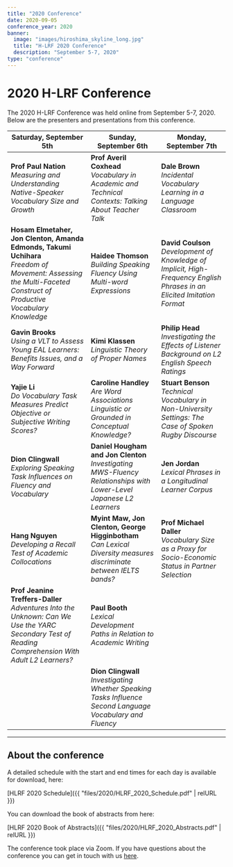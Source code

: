 ```yaml
---
title: "2020 Conference"
date: 2020-09-05
conference_year: 2020
banner:
  image: "images/hiroshima_skyline_long.jpg"
  title: "H-LRF 2020 Conference"
  description: "September 5-7, 2020"
type: "conference"
---
```


<div class="conference-info-section">
  <h1>2020 H-LRF Conference</h1>
  <p>The 2020 H-LRF Conference was held online from September 5-7, 2020. Below are the presenters and presentations from this conference.</p>
</div>

| Saturday, September 5th | Sunday, September 6th | Monday, September 7th |
|-------------------------|------------------------|----------------------|
| **Prof Paul Nation**<br>*Measuring and Understanding Native-Speaker Vocabulary Size and Growth* | **Prof Averil Coxhead**<br>*Vocabulary in Academic and Technical Contexts: Talking About Teacher Talk* | **Dale Brown**<br>*Incidental Vocabulary Learning in a Language Classroom* |
| **Hosam Elmetaher, Jon Clenton, Amanda Edmonds, Takumi Uchihara**<br>*Freedom of Movement: Assessing the Multi-Faceted Construct of Productive Vocabulary Knowledge* | **Haidee Thomson**<br>*Building Speaking Fluency Using Multi-word Expressions* | **David Coulson**<br>*Development of Knowledge of Implicit, High-Frequency English Phrases in an Elicited Imitation Format* |
| **Gavin Brooks**<br>*Using a VLT to Assess Young EAL Learners: Benefits Issues, and a Way Forward* | **Kimi Klassen**<br>*Linguistic Theory of Proper Names* | **Philip Head**<br>*Investigating the Effects of Listener Background on L2 English Speech Ratings* |
| **Yajie Li**<br>*Do Vocabulary Task Measures Predict Objective or Subjective Writing Scores?* | **Caroline Handley**<br>*Are Word Associations Linguistic or Grounded in Conceptual Knowledge?* | **Stuart Benson**<br>*Technical Vocabulary in Non-University Settings: The Case of Spoken Rugby Discourse* |
| **Dion Clingwall**<br>*Exploring Speaking Task Influences on Fluency and Vocabulary* | **Daniel Hougham and Jon Clenton**<br>*Investigating MWS-Fluency Relationships with Lower-Level Japanese L2 Learners* | **Jen Jordan**<br>*Lexical Phrases in a Longitudinal Learner Corpus* |
| **Hang Nguyen**<br>*Developing a Recall Test of Academic Collocations* | **Myint Maw, Jon Clenton, George Higginbotham**<br>*Can Lexical Diversity measures discriminate between IELTS bands?* | **Prof Michael Daller**<br>*Vocabulary Size as a Proxy for Socio-Economic Status in Partner Selection* |
| **Prof Jeanine Treffers-Daller**<br>*Adventures Into the Unknown: Can We Use the YARC Secondary Test of Reading Comprehension With Adult L2 Learners?* | **Paul Booth**<br>*Lexical Development Paths in Relation to Academic Writing* | |
| | **Dion Clingwall**<br>*Investigating Whether Speaking Tasks Influence Second Language Vocabulary and Fluency* | |

---

## About the conference

A detailed schedule with the start and end times for each day is available for download, here:

[HLRF 2020 Schedule]({{ "files/2020/HLRF_2020_Schedule.pdf" | relURL }})

You can download the book of abstracts from here:

[HLRF 2020 Book of Abstracts]({{ "files/2020/HLRF_2020_Abstracts.pdf" | relURL }})

The conference took place via Zoom. If you have questions about the conference you can get in touch with us <a href="https://forms.gle/dNqFScXZk2F7qMpP7" target="_blank">here</a>.
